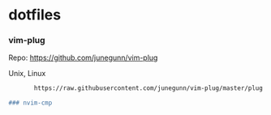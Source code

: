 # dotfiles

### vim-plug
Repo: https://github.com/junegunn/vim-plug

Unix, Linux
```sh -c 'curl -fLo "${XDG_DATA_HOME:-$HOME/.local/share}"/nvim/site/autoload/plug.vim --create-dirs \
       https://raw.githubusercontent.com/junegunn/vim-plug/master/plug.vim'```

### nvim-cmp
